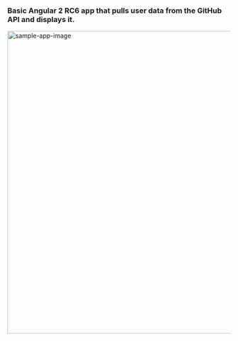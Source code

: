 <p align="center">
<h3>Basic Angular 2 RC6 app that pulls user data from the GitHub API and displays it.</h3>


<img width="683" alt="sample-app-image" src="https://cloud.githubusercontent.com/assets/9165343/18355361/c329e6d4-75e0-11e6-9115-6535d3ca2442.png">
</p>

